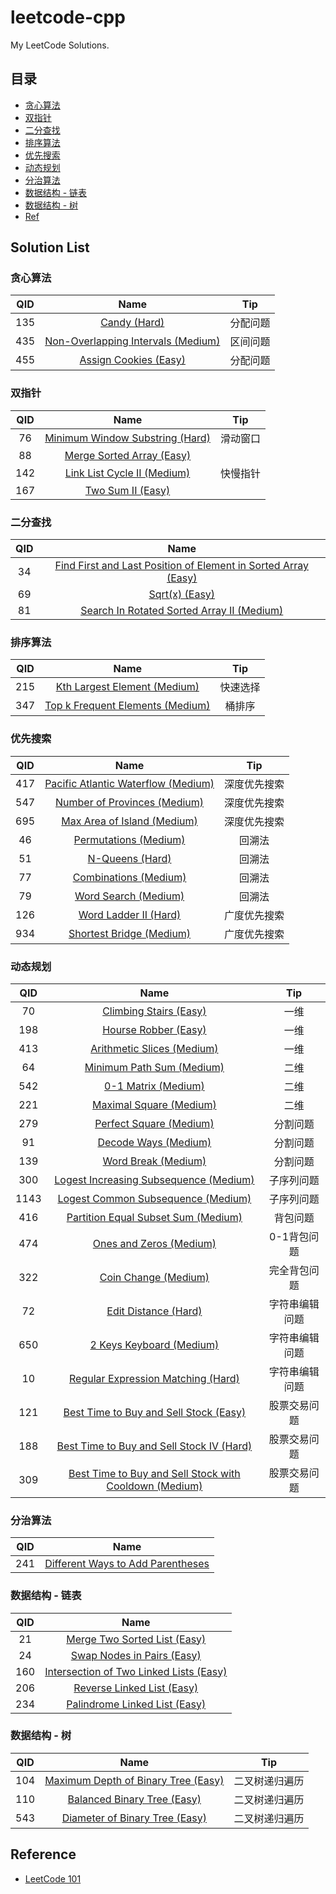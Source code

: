 # leetcode-cpp
My LeetCode Solutions.

## 目录
* [贪心算法](https://github.com/fseeeye/leetcode-cpp/edit/master/README.md#%E8%B4%AA%E5%BF%83%E7%AE%97%E6%B3%95)
* [双指针](https://github.com/fseeeye/leetcode-cpp/edit/master/README.md#%E5%8F%8C%E6%8C%87%E9%92%88)
* [二分查找](https://github.com/fseeeye/leetcode-cpp/edit/master/README.md#%E4%BA%8C%E5%88%86%E6%9F%A5%E6%89%BE)
* [排序算法](https://github.com/fseeeye/leetcode-cpp/edit/master/README.md#%E6%8E%92%E5%BA%8F%E7%AE%97%E6%B3%95)
* [优先搜索](https://github.com/fseeeye/leetcode-cpp/edit/master/README.md#%E4%BC%98%E5%85%88%E6%90%9C%E7%B4%A2)
* [动态规划](https://github.com/fseeeye/leetcode-cpp/edit/master/README.md#%E5%8A%A8%E6%80%81%E8%A7%84%E5%88%92)
* [分治算法](https://github.com/fseeeye/leetcode-cpp/edit/master/README.md#%E5%88%86%E6%B2%BB%E7%AE%97%E6%B3%95)
* [数据结构 - 链表](https://github.com/fseeeye/leetcode-cpp/edit/master/README.md#%E6%95%B0%E6%8D%AE%E7%BB%93%E6%9E%84---%E9%93%BE%E8%A1%A8)
* [数据结构 - 树](https://github.com/fseeeye/leetcode-cpp/edit/master/README.md#%E6%95%B0%E6%8D%AE%E7%BB%93%E6%9E%84---%E6%A0%91)
* [Ref](https://github.com/fseeeye/leetcode-cpp/edit/master/README.md#reference)

## Solution List

### 贪心算法

|  QID  |      Name      |      Tip      |
| :---: |     :----:     |     :----:    |
|  135  | [Candy (Hard)](https://github.com/fseeeye/leetcode-cpp/tree/master/LeetCodeClang/src/greedy_algorithm/p135_candy)  | 分配问题 |
|  435  | [Non-Overlapping Intervals (Medium)](https://github.com/fseeeye/leetcode-cpp/tree/master/LeetCodeClang/src/greedy_algorithm/p435_non_overlapping_intervals)  | 区间问题 |
|  455  | [Assign Cookies (Easy)](https://github.com/fseeeye/leetcode-cpp/tree/master/LeetCodeClang/src/greedy_algorithm/p455_assign_cookies)  | 分配问题 |

### 双指针

|  QID  |      Name      |      Tip      |
| :---: |     :----:     |     :----:    |
|  76   | [Minimum Window Substring (Hard)](https://github.com/fseeeye/leetcode-cpp/tree/master/LeetCodeClang/src/two_pointers/p76_minimum_window_substring)  | 滑动窗口 |
|  88   | [Merge Sorted Array (Easy)](https://github.com/fseeeye/leetcode-cpp/tree/master/LeetCodeClang/src/two_pointers/p88_merge_sorted_array)  |
|  142  | [Link List Cycle II (Medium)](https://github.com/fseeeye/leetcode-cpp/tree/master/LeetCodeClang/src/two_pointers/p142_link_list_cycle_ii)  | 快慢指针 |
|  167  | [Two Sum II (Easy)](https://github.com/fseeeye/leetcode-cpp/tree/master/LeetCodeClang/src/two_pointers/p167_two_sum_ii)  |

### 二分查找

|  QID  |      Name      |
| :---: |     :----:     |
|  34   | [Find First and Last Position of Element in Sorted Array (Easy)](https://github.com/fseeeye/leetcode-cpp/tree/master/LeetCodeClang/src/interval_search/p34_find_ele_in_sorted_array)  |
|  69   | [Sqrt(x) (Easy)](https://github.com/fseeeye/leetcode-cpp/tree/master/LeetCodeClang/src/interval_search/p69_sqrtx)  |
|  81   | [Search In Rotated Sorted Array II (Medium)](https://github.com/fseeeye/leetcode-cpp/tree/master/LeetCodeClang/src/interval_search/p81_search_in_rotated_sorted_array_ii)  |

### 排序算法

|  QID  |      Name      |      Tip      |
| :---: |     :----:     |     :----:    |
|  215  | [Kth Largest Element (Medium)](https://github.com/fseeeye/leetcode-cpp/tree/master/LeetCodeClang/src/sort/p215_kth_largest_element)  | 快速选择 |
|  347  | [Top k Frequent Elements (Medium)](https://github.com/fseeeye/leetcode-cpp/tree/master/LeetCodeClang/src/sort/p347_top_k_frequent_elements)  | 桶排序 |

### 优先搜索

|  QID  |      Name      |      Tip      |
| :---: |     :----:     |     :----:    |
|  417  | [Pacific Atlantic Waterflow (Medium)](https://github.com/fseeeye/leetcode-cpp/tree/master/LeetCodeClang/src/search/p417_pacific_atlantic_water_flow)  | 深度优先搜索 |
|  547  | [Number of Provinces (Medium)](https://github.com/fseeeye/leetcode-cpp/tree/master/LeetCodeClang/src/search/p547_number_of_provinces)  | 深度优先搜索 |
|  695  | [Max Area of Island (Medium)](https://github.com/fseeeye/leetcode-cpp/tree/master/LeetCodeClang/src/search/p695_max_area_of_island)  | 深度优先搜索 |
|  46   | [Permutations (Medium)](https://github.com/fseeeye/leetcode-cpp/tree/master/LeetCodeClang/src/search/p46_permutations)  | 回溯法 |
|  51   | [N-Queens (Hard)](https://github.com/fseeeye/leetcode-cpp/tree/master/LeetCodeClang/src/search/p51_n_queens)  | 回溯法 |
|  77   | [Combinations (Medium)](https://github.com/fseeeye/leetcode-cpp/tree/master/LeetCodeClang/src/search/p77_combinations)  | 回溯法 |
|  79   | [Word Search (Medium)](https://github.com/fseeeye/leetcode-cpp/tree/master/LeetCodeClang/src/search/p79_word_search)  | 回溯法 |
|  126  | [Word Ladder II (Hard)](https://github.com/fseeeye/leetcode-cpp/tree/master/LeetCodeClang/src/search/p126_word_ladder_ii)  | 广度优先搜索 |
|  934  | [Shortest Bridge (Medium)](https://github.com/fseeeye/leetcode-cpp/tree/master/LeetCodeClang/src/search/p934_shortest_bridge)  | 广度优先搜索 |

### 动态规划

|  QID  |      Name      |      Tip      |
| :---: |     :----:     |     :----:    |
|  70   | [Climbing Stairs (Easy)](https://github.com/fseeeye/leetcode-cpp/tree/master/LeetCodeClang/src/dynamic_programming/p70_climbing_stairs)  | 一维 |
|  198  | [Hourse Robber (Easy)](https://github.com/fseeeye/leetcode-cpp/tree/master/LeetCodeClang/src/dynamic_programming/p198_house_robber)  | 一维 |
|  413  | [Arithmetic Slices (Medium)](https://github.com/fseeeye/leetcode-cpp/tree/master/LeetCodeClang/src/dynamic_programming/p413_arithmetic_slices)  | 一维 |
|  64   | [Minimum Path Sum (Medium)](https://github.com/fseeeye/leetcode-cpp/tree/master/LeetCodeClang/src/dynamic_programming/p64_mini_path_sum)  | 二维 |
|  542  | [0-1 Matrix (Medium)](https://github.com/fseeeye/leetcode-cpp/tree/master/LeetCodeClang/src/dynamic_programming/p542_01_matrix)  | 二维 |
|  221  | [Maximal Square (Medium)](https://github.com/fseeeye/leetcode-cpp/tree/master/LeetCodeClang/src/dynamic_programming/p221_maximal_square)  | 二维 |
|  279  | [Perfect Square (Medium)](https://github.com/fseeeye/leetcode-cpp/tree/master/LeetCodeClang/src/dynamic_programming/p279_perfect_squares)  | 分割问题 |
|  91   | [Decode Ways (Medium)](https://github.com/fseeeye/leetcode-cpp/tree/master/LeetCodeClang/src/dynamic_programming/p91_decode_ways)  | 分割问题 |
|  139  | [Word Break (Medium)](https://github.com/fseeeye/leetcode-cpp/tree/master/LeetCodeClang/src/dynamic_programming/p139_word_break)  | 分割问题 |
|  300  | [Logest Increasing Subsequence (Medium)](https://github.com/fseeeye/leetcode-cpp/tree/master/LeetCodeClang/src/dynamic_programming/p300_longest_increasing_subsequence)  | 子序列问题 |
|  1143 | [Logest Common Subsequence (Medium)](https://github.com/fseeeye/leetcode-cpp/tree/master/LeetCodeClang/src/dynamic_programming/p1143_longest_commom_subsequence)  | 子序列问题 |
|  416  | [Partition Equal Subset Sum (Medium)](https://github.com/fseeeye/leetcode-cpp/tree/master/LeetCodeClang/src/dynamic_programming/p416_partition_equal_subset_sum)  | 背包问题 |
|  474  | [Ones and Zeros (Medium)](https://github.com/fseeeye/leetcode-cpp/tree/master/LeetCodeClang/src/dynamic_programming/p474_ones_and_zeroes)  | 0-1背包问题 |
|  322  | [Coin Change (Medium)](https://github.com/fseeeye/leetcode-cpp/tree/master/LeetCodeClang/src/dynamic_programming/p322_coin_change)  | 完全背包问题 |
|  72   | [Edit Distance (Hard)](https://github.com/fseeeye/leetcode-cpp/tree/master/LeetCodeClang/src/dynamic_programming/p72_edit_distance)  | 字符串编辑问题 |
|  650  | [2 Keys Keyboard (Medium)](https://github.com/fseeeye/leetcode-cpp/tree/master/LeetCodeClang/src/dynamic_programming/p650_2_keys_keyboard)  | 字符串编辑问题 |
|  10   | [Regular Expression Matching (Hard)](https://github.com/fseeeye/leetcode-cpp/tree/master/LeetCodeClang/src/dynamic_programming/p10_regular_expression_matching)  | 字符串编辑问题 |
|  121  | [Best Time to Buy and Sell Stock (Easy)](https://github.com/fseeeye/leetcode-cpp/tree/master/LeetCodeClang/src/dynamic_programming/p121_best_time_to_buy_and_sell_stock)  | 股票交易问题 |
|  188  | [Best Time to Buy and Sell Stock IV (Hard)](https://github.com/fseeeye/leetcode-cpp/tree/master/LeetCodeClang/src/dynamic_programming/p188_best_time_to_buy_and_sell_stock_iv)  | 股票交易问题 |
|  309  | [Best Time to Buy and Sell Stock with Cooldown (Medium)](https://github.com/fseeeye/leetcode-cpp/tree/master/LeetCodeClang/src/dynamic_programming/p188_best_time_to_buy_and_sell_stock_iv)  | 股票交易问题 |


### 分治算法

|  QID  |      Name      |
| :---: |     :----:     |
|  241  | [Different Ways to Add Parentheses](https://github.com/fseeeye/leetcode-cpp/tree/master/LeetCodeClang/src/divide_conquer/p241_different_ways_to_add_parentheses)  |

### 数据结构 - 链表

|  QID  |      Name      |
| :---: |     :----:     |
|  21   | [Merge Two Sorted List (Easy)](https://github.com/fseeeye/leetcode-cpp/tree/master/LeetCodeClang/src/linked_list/p21_merge_two_sorted_lists)  |
|  24   | [Swap Nodes in Pairs (Easy)](https://github.com/fseeeye/leetcode-cpp/tree/master/LeetCodeClang/src/linked_list/p24_swap_nodes_in_pairs)  |
|  160  | [Intersection of Two Linked Lists (Easy)](https://github.com/fseeeye/leetcode-cpp/tree/master/LeetCodeClang/src/linked_list/p160_intersection_of_two_linked_list)  |
|  206  | [Reverse Linked List (Easy)](https://github.com/fseeeye/leetcode-cpp/tree/master/LeetCodeClang/src/linked_list/p206_reverse_linked_list)  |
|  234  | [Palindrome Linked List (Easy)](https://github.com/fseeeye/leetcode-cpp/tree/master/LeetCodeClang/src/linked_list/p234_palindrome_linked_list)  |

### 数据结构 - 树

|  QID  |      Name      |      Tip      |
| :---: |     :----:     |     :----:    |
|  104  | [Maximum Depth of Binary Tree (Easy)](https://github.com/fseeeye/leetcode-cpp/tree/master/LeetCodeClang/src/tree/p104_maximum_depth_of_binary_tree)  | 二叉树递归遍历 |
|  110  | [Balanced Binary Tree (Easy)](https://github.com/fseeeye/leetcode-cpp/tree/master/LeetCodeClang/src/tree/p110_balanced_binary_tree)  | 二叉树递归遍历 |
|  543  | [Diameter of Binary Tree (Easy)](https://github.com/fseeeye/leetcode-cpp/tree/master/LeetCodeClang/src/tree/p543_diameter_of_binary_tree)  | 二叉树递归遍历 |


## Reference
* [LeetCode 101](https://github.com/changgyhub/leetcode_101)
